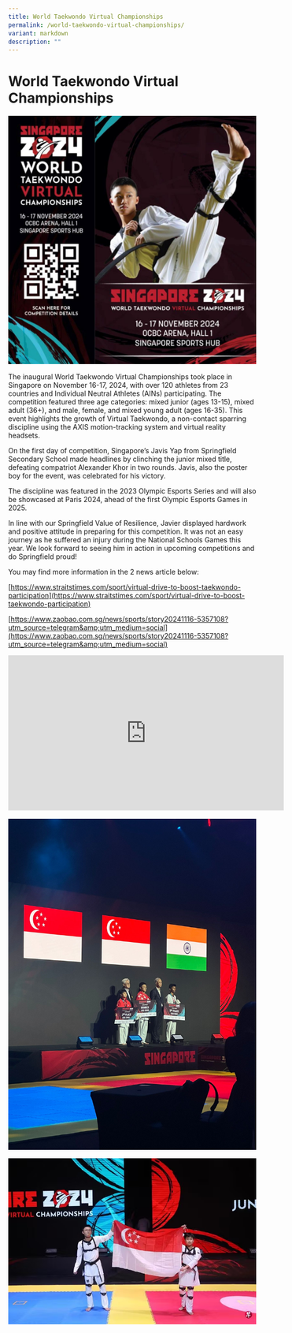 ```yaml
---
title: World Taekwondo Virtual Championships
permalink: /world-taekwondo-virtual-championships/
variant: markdown
description: ""
---
```

# **World Taekwondo Virtual Championships**

![](/images/tkd1.jpg)


The inaugural World Taekwondo Virtual Championships took place in Singapore on November 16-17, 2024, with over 120 athletes from 23 countries and Individual Neutral Athletes (AINs) participating. The competition featured three age categories: mixed junior (ages 13-15), mixed adult (36+), and male, female, and mixed young adult (ages 16-35). This event highlights the growth of Virtual Taekwondo, a non-contact sparring discipline using the AXIS motion-tracking system and virtual reality headsets.

On the first day of competition, Singapore’s Javis Yap from Springfield Secondary School made headlines by clinching the junior mixed title, defeating compatriot Alexander Khor in two rounds. Javis, also the poster boy for the event, was celebrated for his victory.

The discipline was featured in the 2023 Olympic Esports Series and will also be showcased at Paris 2024, ahead of the first Olympic Esports Games in 2025.

In line with our Springfield Value of Resilience, Javier displayed hardwork and positive attitude in preparing for this competition. It was not an easy journey as he suffered an injury during the National Schools Games this year. We look forward to seeing him in action in upcoming competitions and do Springfield proud!

You may find more information in the 2 news article below:

[https://www.straitstimes.com/sport/virtual-drive-to-boost-taekwondo-participation](https://www.straitstimes.com/sport/virtual-drive-to-boost-taekwondo-participation)

[https://www.zaobao.com.sg/news/sports/story20241116-5357108?utm_source=telegram&amp;utm_medium=social](https://www.zaobao.com.sg/news/sports/story20241116-5357108?utm_source=telegram&amp;utm_medium=social)


<iframe width="560" height="315" src="https://www.youtube.com/embed/N8x3z80FoqA" title="YouTube video player" frameborder="0" allow="accelerometer; autoplay; clipboard-write; encrypted-media; gyroscope; picture-in-picture" allowfullscreen=""></iframe>

![](/images/tkd2.jpg)

![](/images/tkd3.png)